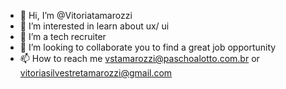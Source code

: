 - 👋 Hi, I’m @Vitoriatamarozzi
- 👀 I’m interested in learn about ux/ ui
- 🌱 I’m a tech recruiter 
- 💞️ I’m looking to collaborate you to find a great job opportunity 
- 📫 How to reach me vstamarozzi@paschoalotto.com.br or vitoriasilvestretamarozzi@gmail.com

<!---
Vitoriatamarozzi/Vitoriatamarozzi is a ✨ special ✨ repository because its `README.md` (this file) appears on your GitHub profile.
You can click the Preview link to take a look at your changes.
--->
